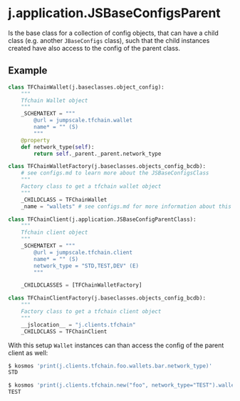 
# j.application.JSBaseConfigsParent

Is the base class for a collection of config objects,
that can have a child class (e.g. another `JBaseConfigs` class),
such that the child instances created have also access to the config of the parent class.

## Example

```python
class TFChainWallet(j.baseclasses.object_config):
    """
    Tfchain Wallet object
    """
    _SCHEMATEXT = """
        @url = jumpscale.tfchain.wallet
        name* = "" (S)
        """
    @property
    def network_type(self):
        return self._parent._parent.network_type

class TFChainWalletFactory(j.baseclasses.objects_config_bcdb):
    # see configs.md to learn more about the JSBaseConfigsClass
    """
    Factory class to get a tfchain wallet object
    """
    _CHILDCLASS = TFChainWallet
    _name = "wallets" # see configs.md for more information about this property

class TFChainClient(j.application.JSBaseConfigParentClass):
    """
    Tfchain client object
    """
    _SCHEMATEXT = """
        @url = jumpscale.tfchain.client
        name* = "" (S)
        network_type = "STD,TEST,DEV" (E)
        """

    _CHILDCLASSES = [TFChainWalletFactory]

class TFChainClientFactory(j.baseclasses.objects_config_bcdb):
    """
    Factory class to get a tfchain client object
    """
    __jslocation__ = "j.clients.tfchain"
    _CHILDCLASS = TFChainClient
```

With this setup `Wallet` instances can than access the config of the parent client as well:

```bash
$ kosmos 'print(j.clients.tfchain.foo.wallets.bar.network_type)'
STD

$ kosmos 'print(j.clients.tfchain.new("foo", network_type="TEST").wallets.bar.network_type)'
TEST
```

